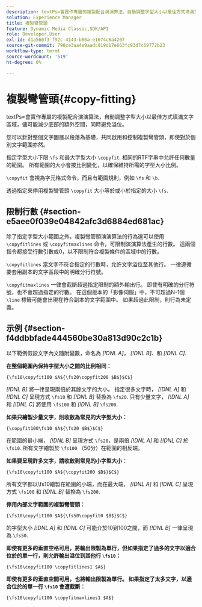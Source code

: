 ```yaml
---
description: textPs=會實作專屬的複製配合演演算法，自動調整字型大小以最佳方式填滿文字區域，儘可能減少底部的額外空間，同時避免溢位。
solution: Experience Manager
title: 複製彎管頭
feature: Dynamic Media Classic,SDK/API
role: Developer,User
exl-id: d1a560f3-f92c-4143-b80a-e1674c8a4207
source-git-commit: 790ce3aa4e9aadc019d17e663fc93d7c69772b23
workflow-type: tm+mt
source-wordcount: '519'
ht-degree: 0%

---
```


# 複製彎管頭{#copy-fitting}

textPs=會實作專屬的複製配合演演算法，自動調整字型大小以最佳方式填滿文字區域，儘可能減少底部的額外空間，同時避免溢位。

您可以針對整個文字圖層以段落為基礎，共同啟用和控制複製彎管頭，即使對於個別文字範圍亦然。

指定字型大小下限 `\fs` 和最大字型大小 `\copyfit`. 相同的RTF字串中允許任何數量的範圍。 所有範圍的大小會按比例變化，以確保維持所需的字型大小比例。

`\copyfit` 會視為字元格式命令，而且有範圍規則，例如 `\fs` 和 `\b`.

透過指定來停用複製彎管頭 `\copyfit` 大小等於或小於指定的大小 `\fs`.

## 限制行數 {#section-e5aee0f039e04842afc3d6884ed681ac}

除了指定字型大小範圍之外，複製彎管頭演演算法的行為還可以使用 `\copyfitlines` 或 `\copyfitmaxlines` 命令，可限制演演算法產生的行數。 這兩個指令都接受行數引數或0，以不限制符合複製條件的區域中的行數。

`\copyfitlines` 當文字不符合指定的行數時，允許文字溢位至其他行。 一律遵循要套用副本的文字區段中的明確分行符號。

`\copyfitmaxlines` 一律會截斷超過指定限制的額外輸出行。 即使有明確的分行符號，也不會超過指定的行數。 在這個版本的「影像伺服」中，不可超過N-1個 `\line` 標籤可能會出現在符合副本的文字範圍中。 如果超過此限制，則行為未定義。

## 示例 {#section-f4ddbbfade444560be30a813d90c2c1b}

以下範例假設文字內文隨附變數，命名為 *[!DNL $A$]*， *[!DNL $B$]*、和 *[!DNL $C$]*.

**在整個範圍內保持字型大小之間的比例相同：**

`{\fs10\copyfit100 $A${\fs20\copyfit200 $B$}$C$}`

*[!DNL $B$]* 將一律呈現兩倍於其餘文字的大小。 指定很多文字時， *[!DNL $A$]* 和 *[!DNL $C$]* 呈現方式 `\fs10` 和 *[!DNL $B$]* 替換為 `\fs20`. 只有少量文字， *[!DNL $A$]* 和 *[!DNL $C$]* 將使用 `\fs100` 和 *[!DNL $B$]* `\fs200`.

**如果只繪製少量文字，則收斂為常見的大字型大小：**

`{\copyfit100\fs10 $A${\fs20 $B$}$C$}`

在範圍的最小端， *[!DNL $B$]* 呈現方式 `\fs20`，是兩倍 *[!DNL $A$]* 和 *[!DNL $C$]* 於 `\fs10`. 所有文字繪製於 `\fs100` （50分）在範圍的相反端。

**如果要呈現許多文字，請收斂到常見的小字型大小：**

`{\fs10\copyfit100 $A${\copyfit200 $B$}$C$}`

所有文字都以\fs10繪製在範圍的小端，而在最大端， *[!DNL $A$]* 和 *[!DNL $C$]* 呈現方式 `\fs100` 和 *[!DNL $B$]* 替換為 `\fs200`.

**停用內部文字範圍的複製彎管頭：**

`{\fs10\copyfit100 $A${\fs50\copyfit0 $B$}$C$}`

的字型大小 *[!DNL $A$]* 和 *[!DNL $C$]* 可能介於10到100之間，而 *[!DNL $B$]* 一律呈現為 `\fs50`.

**即使有更多的垂直空格可用，將輸出限製為單行，但如果指定了過多的文字以適合位於的單一行，則允許輸出溢位到其他行 `\fs10`：**

`{\fs10\copyfit100 \copyfitlines1 $A$}`

**即使有更多的垂直空間可用，也將輸出限製為單行。 如果指定了太多文字，以適合位於的單一行 `\fs10` 會遭截斷：**

`{\fs10\copyfit100 \copyfitmaxlines1 $A$}`
